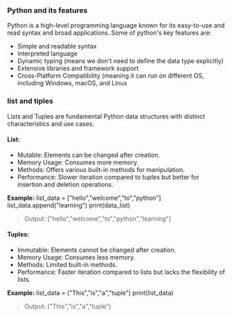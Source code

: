 ### Python and its features
Python is a high-level programming language known for its easy-to-use and read syntax and broad applications.
Some of python's key features are:
* Simple and readable syntax
* Interpreted language
* Dynamic typing (means we don't need to define the data type explicitly)
* Extensive libraries and framework support
* Cross-Platform Compatibility (meaning it can run on different  OS, including Windows, macOS, and Linux

### list and tiples
Lists and Tuples are fundamental Python data structures with distinct characteristics and use cases.
#### List:
* Mutable: Elements can be changed after creation.
* Memory Usage: Consumes more memory.
* Methods: Offers various built-in methods for manipulation.
* Performance: Slower iteration compared to tuples but better for insertion and deletion operations.
  
**Example:**
list_data = ["hello","welcome","to","python"]
list_data.append("learning")
print(data_list)

> Output: ["hello","welcome","to","python","learning"]

#### Tuples:
* Immutable: Elements cannot be changed after creation.
* Memory Usage: Consumes less memory.
* Methods: Limited built-in methods.
* Performance: Faster iteration compared to lists but lacks the flexibility of lists.
  
**Example:**
list_data = ("This","is","a","tuple")
print(list_data)

> Output: ("This","is","a","tuple")

